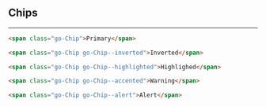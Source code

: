 ## Chips

---

```html #chip-primary
<span class="go-Chip">Primary</span>
```

```html #chip-inverted
<span class="go-Chip go-Chip--inverted">Inverted</span>
```

```html #chip-highlighted
<span class="go-Chip go-Chip--highlighted">Highlighed</span>
```

```html #chip-warning
<span class="go-Chip go-Chip--accented">Warning</span>
```

```html #chip-alert
<span class="go-Chip go-Chip--alert">Alert</span>
```
